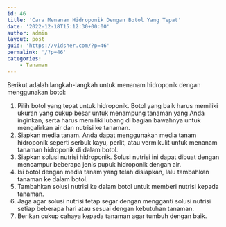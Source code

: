```yaml
---
id: 46
title: 'Cara Menanam Hidroponik Dengan Botol Yang Tepat'
date: '2022-12-18T15:12:30+00:00'
author: admin
layout: post
guid: 'https://vidsher.com/?p=46'
permalink: '/?p=46'
categories:
    - Tanaman
---
```


Berikut adalah langkah-langkah untuk menanam hidroponik dengan menggunakan botol:

1. Pilih botol yang tepat untuk hidroponik. Botol yang baik harus memiliki ukuran yang cukup besar untuk menampung tanaman yang Anda inginkan, serta harus memiliki lubang di bagian bawahnya untuk mengalirkan air dan nutrisi ke tanaman.
2. Siapkan media tanam. Anda dapat menggunakan media tanam hidroponik seperti serbuk kayu, perlit, atau vermikulit untuk menanam tanaman hidroponik di dalam botol.
3. Siapkan solusi nutrisi hidroponik. Solusi nutrisi ini dapat dibuat dengan mencampur beberapa jenis pupuk hidroponik dengan air.
4. Isi botol dengan media tanam yang telah disiapkan, lalu tambahkan tanaman ke dalam botol.
5. Tambahkan solusi nutrisi ke dalam botol untuk memberi nutrisi kepada tanaman.
6. Jaga agar solusi nutrisi tetap segar dengan mengganti solusi nutrisi setiap beberapa hari atau sesuai dengan kebutuhan tanaman.
7. Berikan cukup cahaya kepada tanaman agar tumbuh dengan baik.